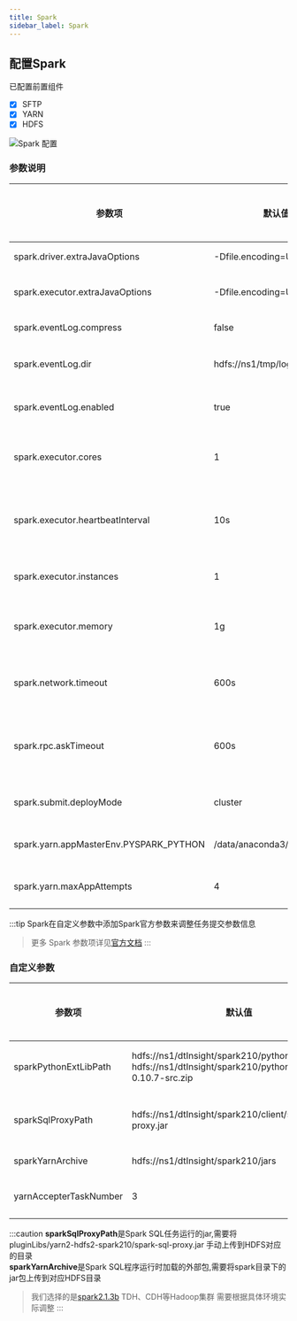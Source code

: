 ```yaml
---
title: Spark
sidebar_label: Spark
---
```



## 配置Spark
已配置前置组件
- [x] SFTP
- [x] YARN
- [x] HDFS

![Spark 配置](/img/readme/spark.png)

### 参数说明

| 参数项                                 | 默认值                      | 说明                                   | 是否必填 |
| -------------------------------------- | --------------------------- | -------------------------------------- | -------- |
| spark.driver.extraJavaOptions          | -Dfile.encoding=UTF-8       | driver的jvm参数                        | 否       |
| spark.executor.extraJavaOptions        | -Dfile.encoding=UTF-8       | executor的jvm参数                      | 否       |
| spark.eventLog.compress                | false                       | 是否压缩日志                           | 否       |
| spark.eventLog.dir                     | hdfs://ns1/tmp/logs         | spark日志存放路径                      | 否       |
| spark.eventLog.enabled                 | true                        | 是否记录 Spark 日志                    | 否       |
| spark.executor.cores                   | 1                           | 每个执行程序上使用的内核数             | 是       |
| spark.executor.heartbeatInterval       | 10s                         | 每个执行程序对驱动程序的心跳之间的间隔 | 是       |
| spark.executor.instances               | 1                           | 启动执行程序进程的实例数               | 是       |
| spark.executor.memory                  | 1g                          | 每个执行程序进程使用的内存量           | 是       |
| spark.network.timeout                  | 600s                        | 所有网络交互的默认超时时长             | 是       |
| spark.rpc.askTimeout                   | 600s                        | RPC 请求操作在超时之前等待的持续时间   | 是       |
| spark.submit.deployMode                | cluster                     | spark任务提交模式                      | 是       |
| spark.yarn.appMasterEnv.PYSPARK_PYTHON | /data/anaconda3/bin/python3 | python环境变量路径                     | 否       |
| spark.yarn.maxAppAttempts              | 4                           | 提交申请的最大尝试次数                 | 是       |  


:::tip
Spark在自定义参数中添加Spark官方参数来调整任务提交参数信息
> 更多 Spark 参数项详见[官方文档](https://spark.apache.org/docs/2.1.3/configuration.html)
:::

### 自定义参数

| 参数项                 | 默认值                                                       | 说明                                       | 是否必填 |
| ---------------------- | ------------------------------------------------------------ | ------------------------------------------ | -------- |
| sparkPythonExtLibPath  | hdfs://ns1/dtInsight/spark210/pythons/pyspark.zip<br/>hdfs://ns1/dtInsight/spark210/pythons/py4j-0.10.7-src.zip | pyspark.zip和py4j-0.10.7-src.zip路径       | 是       |
| sparkSqlProxyPath      | hdfs://ns1/dtInsight/spark210/client/spark-sql-proxy.jar     | spark-sql-proxy.jar路径，用于执行spark sql | 是       |
| sparkYarnArchive       | hdfs://ns1/dtInsight/spark210/jars                           | spark jars路径                             | 是       |
| yarnAccepterTaskNumber | 3                                                            | 允许的accepter任务数量                     | 否       |

:::caution
**sparkSqlProxyPath**是Spark SQL任务运行的jar,需要将pluginLibs/yarn2-hdfs2-spark210/spark-sql-proxy.jar 手动上传到HDFS对应的目录  
**sparkYarnArchive**是Spark SQL程序运行时加载的外部包,需要将spark目录下的jar包上传到对应HDFS目录
> 我们选择的是[spark2.1.3b](https://archive.apache.org/dist/spark/spark-2.1.3/spark-2.1.3-bin-hadoop2.7.tgz)
  TDH、CDH等Hadoop集群 需要根据具体环境实际调整
:::

